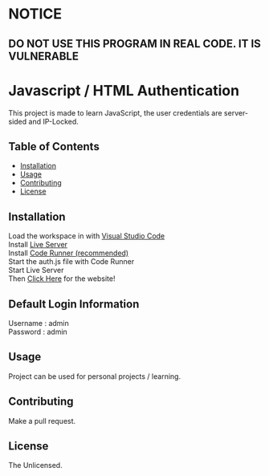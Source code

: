 # NOTICE
## DO NOT USE THIS PROGRAM IN REAL CODE. IT IS VULNERABLE

# Javascript / HTML Authentication

This project is made to learn JavaScript, the user credentials are server-sided and IP-Locked.

## Table of Contents

- [Installation](#installation)
- [Usage](#usage)
- [Contributing](#contributing)
- [License](#license)

## Installation

Load the workspace in with [Visual Studio Code](https://code.visualstudio.com/)\
Install [Live Server](https://marketplace.visualstudio.com/items?itemName=ritwickdey.LiveServer)\
Install [Code Runner (recommended)](https://marketplace.visualstudio.com/items?itemName=formulahendry.code-runner)\
Start the auth.js file with Code Runner\
Start Live Server\
Then [Click Here](http://127.0.0.1:5500/JS/index.html) for the website!

## Default Login Information

Username : admin\
Password : admin

## Usage

Project can be used for personal projects / learning.

## Contributing

Make a pull request.

## License

The Unlicensed.
